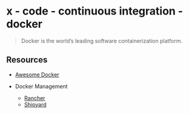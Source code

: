 # x - code - continuous integration - docker

> Docker is the world’s leading software containerization platform.

## Resources

*   [Awesome Docker](https://github.com/veggiemonk/awesome-docker)

*   Docker Management
    *   [Rancher](http://rancher.com/)
    *   [Shipyard](http://shipyard-project.com/)
